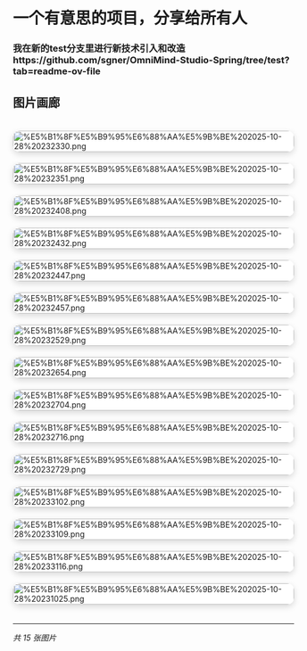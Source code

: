# 一个有意思的项目，分享给所有人
### 我在新的test分支里进行新技术引入和改造https://github.com/sgner/OmniMind-Studio-Spring/tree/test?tab=readme-ov-file
## 图片画廊
<div style="display: grid; grid-template-columns: repeat(auto-fill, minmax(300px, 1fr)); gap: 20px; padding: 20px 0; list-style: none; margin: 0 auto; max-width: 1400px;">
  <a href="https://raw.githubusercontent.com/sgner/images/main/%E5%B1%8F%E5%B9%95%E6%88%AA%E5%9B%BE%202025-10-28%20232330.png" target="_blank" style="display: block; overflow: hidden; border-radius: 12px; box-shadow: 0 4px 12px rgba(0,0,0,0.15); transition: all 0.3s ease; background: #fff; text-decoration: none;" onmouseover="this.style.cssText='display: block; overflow: hidden; border-radius: 12px; box-shadow: 0 4px 12px rgba(0,0,0,0.15); transition: all 0.3s ease; background: #fff; text-decoration: none;transform: translateY(-4px); box-shadow: 0 12px 24px rgba(0,0,0,0.2);'" onmouseout="this.style.cssText='display: block; overflow: hidden; border-radius: 12px; box-shadow: 0 4px 12px rgba(0,0,0,0.15); transition: all 0.3s ease; background: #fff; text-decoration: none;'" title="点击查看大图">
    <img src="https://raw.githubusercontent.com/sgner/images/main/%E5%B1%8F%E5%B9%95%E6%88%AA%E5%9B%BE%202025-10-28%20232330.png" alt="%E5%B1%8F%E5%B9%95%E6%88%AA%E5%9B%BE%202025-10-28%20232330.png" style="width: 100%; height: auto; display: block; border-radius: 12px;">
  </a>
  <a href="https://raw.githubusercontent.com/sgner/images/main/%E5%B1%8F%E5%B9%95%E6%88%AA%E5%9B%BE%202025-10-28%20232351.png" target="_blank" style="display: block; overflow: hidden; border-radius: 12px; box-shadow: 0 4px 12px rgba(0,0,0,0.15); transition: all 0.3s ease; background: #fff; text-decoration: none;" onmouseover="this.style.cssText='display: block; overflow: hidden; border-radius: 12px; box-shadow: 0 4px 12px rgba(0,0,0,0.15); transition: all 0.3s ease; background: #fff; text-decoration: none;transform: translateY(-4px); box-shadow: 0 12px 24px rgba(0,0,0,0.2);'" onmouseout="this.style.cssText='display: block; overflow: hidden; border-radius: 12px; box-shadow: 0 4px 12px rgba(0,0,0,0.15); transition: all 0.3s ease; background: #fff; text-decoration: none;'" title="点击查看大图">
    <img src="https://raw.githubusercontent.com/sgner/images/main/%E5%B1%8F%E5%B9%95%E6%88%AA%E5%9B%BE%202025-10-28%20232351.png" alt="%E5%B1%8F%E5%B9%95%E6%88%AA%E5%9B%BE%202025-10-28%20232351.png" style="width: 100%; height: auto; display: block; border-radius: 12px;">
  </a>
  <a href="https://raw.githubusercontent.com/sgner/images/main/%E5%B1%8F%E5%B9%95%E6%88%AA%E5%9B%BE%202025-10-28%20232408.png" target="_blank" style="display: block; overflow: hidden; border-radius: 12px; box-shadow: 0 4px 12px rgba(0,0,0,0.15); transition: all 0.3s ease; background: #fff; text-decoration: none;" onmouseover="this.style.cssText='display: block; overflow: hidden; border-radius: 12px; box-shadow: 0 4px 12px rgba(0,0,0,0.15); transition: all 0.3s ease; background: #fff; text-decoration: none;transform: translateY(-4px); box-shadow: 0 12px 24px rgba(0,0,0,0.2);'" onmouseout="this.style.cssText='display: block; overflow: hidden; border-radius: 12px; box-shadow: 0 4px 12px rgba(0,0,0,0.15); transition: all 0.3s ease; background: #fff; text-decoration: none;'" title="点击查看大图">
    <img src="https://raw.githubusercontent.com/sgner/images/main/%E5%B1%8F%E5%B9%95%E6%88%AA%E5%9B%BE%202025-10-28%20232408.png" alt="%E5%B1%8F%E5%B9%95%E6%88%AA%E5%9B%BE%202025-10-28%20232408.png" style="width: 100%; height: auto; display: block; border-radius: 12px;">
  </a>
  <a href="https://raw.githubusercontent.com/sgner/images/main/%E5%B1%8F%E5%B9%95%E6%88%AA%E5%9B%BE%202025-10-28%20232432.png" target="_blank" style="display: block; overflow: hidden; border-radius: 12px; box-shadow: 0 4px 12px rgba(0,0,0,0.15); transition: all 0.3s ease; background: #fff; text-decoration: none;" onmouseover="this.style.cssText='display: block; overflow: hidden; border-radius: 12px; box-shadow: 0 4px 12px rgba(0,0,0,0.15); transition: all 0.3s ease; background: #fff; text-decoration: none;transform: translateY(-4px); box-shadow: 0 12px 24px rgba(0,0,0,0.2);'" onmouseout="this.style.cssText='display: block; overflow: hidden; border-radius: 12px; box-shadow: 0 4px 12px rgba(0,0,0,0.15); transition: all 0.3s ease; background: #fff; text-decoration: none;'" title="点击查看大图">
    <img src="https://raw.githubusercontent.com/sgner/images/main/%E5%B1%8F%E5%B9%95%E6%88%AA%E5%9B%BE%202025-10-28%20232432.png" alt="%E5%B1%8F%E5%B9%95%E6%88%AA%E5%9B%BE%202025-10-28%20232432.png" style="width: 100%; height: auto; display: block; border-radius: 12px;">
  </a>
  <a href="https://raw.githubusercontent.com/sgner/images/main/%E5%B1%8F%E5%B9%95%E6%88%AA%E5%9B%BE%202025-10-28%20232447.png" target="_blank" style="display: block; overflow: hidden; border-radius: 12px; box-shadow: 0 4px 12px rgba(0,0,0,0.15); transition: all 0.3s ease; background: #fff; text-decoration: none;" onmouseover="this.style.cssText='display: block; overflow: hidden; border-radius: 12px; box-shadow: 0 4px 12px rgba(0,0,0,0.15); transition: all 0.3s ease; background: #fff; text-decoration: none;transform: translateY(-4px); box-shadow: 0 12px 24px rgba(0,0,0,0.2);'" onmouseout="this.style.cssText='display: block; overflow: hidden; border-radius: 12px; box-shadow: 0 4px 12px rgba(0,0,0,0.15); transition: all 0.3s ease; background: #fff; text-decoration: none;'" title="点击查看大图">
    <img src="https://raw.githubusercontent.com/sgner/images/main/%E5%B1%8F%E5%B9%95%E6%88%AA%E5%9B%BE%202025-10-28%20232447.png" alt="%E5%B1%8F%E5%B9%95%E6%88%AA%E5%9B%BE%202025-10-28%20232447.png" style="width: 100%; height: auto; display: block; border-radius: 12px;">
  </a>
  <a href="https://raw.githubusercontent.com/sgner/images/main/%E5%B1%8F%E5%B9%95%E6%88%AA%E5%9B%BE%202025-10-28%20232457.png" target="_blank" style="display: block; overflow: hidden; border-radius: 12px; box-shadow: 0 4px 12px rgba(0,0,0,0.15); transition: all 0.3s ease; background: #fff; text-decoration: none;" onmouseover="this.style.cssText='display: block; overflow: hidden; border-radius: 12px; box-shadow: 0 4px 12px rgba(0,0,0,0.15); transition: all 0.3s ease; background: #fff; text-decoration: none;transform: translateY(-4px); box-shadow: 0 12px 24px rgba(0,0,0,0.2);'" onmouseout="this.style.cssText='display: block; overflow: hidden; border-radius: 12px; box-shadow: 0 4px 12px rgba(0,0,0,0.15); transition: all 0.3s ease; background: #fff; text-decoration: none;'" title="点击查看大图">
    <img src="https://raw.githubusercontent.com/sgner/images/main/%E5%B1%8F%E5%B9%95%E6%88%AA%E5%9B%BE%202025-10-28%20232457.png" alt="%E5%B1%8F%E5%B9%95%E6%88%AA%E5%9B%BE%202025-10-28%20232457.png" style="width: 100%; height: auto; display: block; border-radius: 12px;">
  </a>
  <a href="https://raw.githubusercontent.com/sgner/images/main/%E5%B1%8F%E5%B9%95%E6%88%AA%E5%9B%BE%202025-10-28%20232529.png" target="_blank" style="display: block; overflow: hidden; border-radius: 12px; box-shadow: 0 4px 12px rgba(0,0,0,0.15); transition: all 0.3s ease; background: #fff; text-decoration: none;" onmouseover="this.style.cssText='display: block; overflow: hidden; border-radius: 12px; box-shadow: 0 4px 12px rgba(0,0,0,0.15); transition: all 0.3s ease; background: #fff; text-decoration: none;transform: translateY(-4px); box-shadow: 0 12px 24px rgba(0,0,0,0.2);'" onmouseout="this.style.cssText='display: block; overflow: hidden; border-radius: 12px; box-shadow: 0 4px 12px rgba(0,0,0,0.15); transition: all 0.3s ease; background: #fff; text-decoration: none;'" title="点击查看大图">
    <img src="https://raw.githubusercontent.com/sgner/images/main/%E5%B1%8F%E5%B9%95%E6%88%AA%E5%9B%BE%202025-10-28%20232529.png" alt="%E5%B1%8F%E5%B9%95%E6%88%AA%E5%9B%BE%202025-10-28%20232529.png" style="width: 100%; height: auto; display: block; border-radius: 12px;">
  </a>
  <a href="https://raw.githubusercontent.com/sgner/images/main/%E5%B1%8F%E5%B9%95%E6%88%AA%E5%9B%BE%202025-10-28%20232654.png" target="_blank" style="display: block; overflow: hidden; border-radius: 12px; box-shadow: 0 4px 12px rgba(0,0,0,0.15); transition: all 0.3s ease; background: #fff; text-decoration: none;" onmouseover="this.style.cssText='display: block; overflow: hidden; border-radius: 12px; box-shadow: 0 4px 12px rgba(0,0,0,0.15); transition: all 0.3s ease; background: #fff; text-decoration: none;transform: translateY(-4px); box-shadow: 0 12px 24px rgba(0,0,0,0.2);'" onmouseout="this.style.cssText='display: block; overflow: hidden; border-radius: 12px; box-shadow: 0 4px 12px rgba(0,0,0,0.15); transition: all 0.3s ease; background: #fff; text-decoration: none;'" title="点击查看大图">
    <img src="https://raw.githubusercontent.com/sgner/images/main/%E5%B1%8F%E5%B9%95%E6%88%AA%E5%9B%BE%202025-10-28%20232654.png" alt="%E5%B1%8F%E5%B9%95%E6%88%AA%E5%9B%BE%202025-10-28%20232654.png" style="width: 100%; height: auto; display: block; border-radius: 12px;">
  </a>
  <a href="https://raw.githubusercontent.com/sgner/images/main/%E5%B1%8F%E5%B9%95%E6%88%AA%E5%9B%BE%202025-10-28%20232704.png" target="_blank" style="display: block; overflow: hidden; border-radius: 12px; box-shadow: 0 4px 12px rgba(0,0,0,0.15); transition: all 0.3s ease; background: #fff; text-decoration: none;" onmouseover="this.style.cssText='display: block; overflow: hidden; border-radius: 12px; box-shadow: 0 4px 12px rgba(0,0,0,0.15); transition: all 0.3s ease; background: #fff; text-decoration: none;transform: translateY(-4px); box-shadow: 0 12px 24px rgba(0,0,0,0.2);'" onmouseout="this.style.cssText='display: block; overflow: hidden; border-radius: 12px; box-shadow: 0 4px 12px rgba(0,0,0,0.15); transition: all 0.3s ease; background: #fff; text-decoration: none;'" title="点击查看大图">
    <img src="https://raw.githubusercontent.com/sgner/images/main/%E5%B1%8F%E5%B9%95%E6%88%AA%E5%9B%BE%202025-10-28%20232704.png" alt="%E5%B1%8F%E5%B9%95%E6%88%AA%E5%9B%BE%202025-10-28%20232704.png" style="width: 100%; height: auto; display: block; border-radius: 12px;">
  </a>
  <a href="https://raw.githubusercontent.com/sgner/images/main/%E5%B1%8F%E5%B9%95%E6%88%AA%E5%9B%BE%202025-10-28%20232716.png" target="_blank" style="display: block; overflow: hidden; border-radius: 12px; box-shadow: 0 4px 12px rgba(0,0,0,0.15); transition: all 0.3s ease; background: #fff; text-decoration: none;" onmouseover="this.style.cssText='display: block; overflow: hidden; border-radius: 12px; box-shadow: 0 4px 12px rgba(0,0,0,0.15); transition: all 0.3s ease; background: #fff; text-decoration: none;transform: translateY(-4px); box-shadow: 0 12px 24px rgba(0,0,0,0.2);'" onmouseout="this.style.cssText='display: block; overflow: hidden; border-radius: 12px; box-shadow: 0 4px 12px rgba(0,0,0,0.15); transition: all 0.3s ease; background: #fff; text-decoration: none;'" title="点击查看大图">
    <img src="https://raw.githubusercontent.com/sgner/images/main/%E5%B1%8F%E5%B9%95%E6%88%AA%E5%9B%BE%202025-10-28%20232716.png" alt="%E5%B1%8F%E5%B9%95%E6%88%AA%E5%9B%BE%202025-10-28%20232716.png" style="width: 100%; height: auto; display: block; border-radius: 12px;">
  </a>
  <a href="https://raw.githubusercontent.com/sgner/images/main/%E5%B1%8F%E5%B9%95%E6%88%AA%E5%9B%BE%202025-10-28%20232729.png" target="_blank" style="display: block; overflow: hidden; border-radius: 12px; box-shadow: 0 4px 12px rgba(0,0,0,0.15); transition: all 0.3s ease; background: #fff; text-decoration: none;" onmouseover="this.style.cssText='display: block; overflow: hidden; border-radius: 12px; box-shadow: 0 4px 12px rgba(0,0,0,0.15); transition: all 0.3s ease; background: #fff; text-decoration: none;transform: translateY(-4px); box-shadow: 0 12px 24px rgba(0,0,0,0.2);'" onmouseout="this.style.cssText='display: block; overflow: hidden; border-radius: 12px; box-shadow: 0 4px 12px rgba(0,0,0,0.15); transition: all 0.3s ease; background: #fff; text-decoration: none;'" title="点击查看大图">
    <img src="https://raw.githubusercontent.com/sgner/images/main/%E5%B1%8F%E5%B9%95%E6%88%AA%E5%9B%BE%202025-10-28%20232729.png" alt="%E5%B1%8F%E5%B9%95%E6%88%AA%E5%9B%BE%202025-10-28%20232729.png" style="width: 100%; height: auto; display: block; border-radius: 12px;">
  </a>
  <a href="https://raw.githubusercontent.com/sgner/images/main/%E5%B1%8F%E5%B9%95%E6%88%AA%E5%9B%BE%202025-10-28%20233102.png" target="_blank" style="display: block; overflow: hidden; border-radius: 12px; box-shadow: 0 4px 12px rgba(0,0,0,0.15); transition: all 0.3s ease; background: #fff; text-decoration: none;" onmouseover="this.style.cssText='display: block; overflow: hidden; border-radius: 12px; box-shadow: 0 4px 12px rgba(0,0,0,0.15); transition: all 0.3s ease; background: #fff; text-decoration: none;transform: translateY(-4px); box-shadow: 0 12px 24px rgba(0,0,0,0.2);'" onmouseout="this.style.cssText='display: block; overflow: hidden; border-radius: 12px; box-shadow: 0 4px 12px rgba(0,0,0,0.15); transition: all 0.3s ease; background: #fff; text-decoration: none;'" title="点击查看大图">
    <img src="https://raw.githubusercontent.com/sgner/images/main/%E5%B1%8F%E5%B9%95%E6%88%AA%E5%9B%BE%202025-10-28%20233102.png" alt="%E5%B1%8F%E5%B9%95%E6%88%AA%E5%9B%BE%202025-10-28%20233102.png" style="width: 100%; height: auto; display: block; border-radius: 12px;">
  </a>
  <a href="https://raw.githubusercontent.com/sgner/images/main/%E5%B1%8F%E5%B9%95%E6%88%AA%E5%9B%BE%202025-10-28%20233109.png" target="_blank" style="display: block; overflow: hidden; border-radius: 12px; box-shadow: 0 4px 12px rgba(0,0,0,0.15); transition: all 0.3s ease; background: #fff; text-decoration: none;" onmouseover="this.style.cssText='display: block; overflow: hidden; border-radius: 12px; box-shadow: 0 4px 12px rgba(0,0,0,0.15); transition: all 0.3s ease; background: #fff; text-decoration: none;transform: translateY(-4px); box-shadow: 0 12px 24px rgba(0,0,0,0.2);'" onmouseout="this.style.cssText='display: block; overflow: hidden; border-radius: 12px; box-shadow: 0 4px 12px rgba(0,0,0,0.15); transition: all 0.3s ease; background: #fff; text-decoration: none;'" title="点击查看大图">
    <img src="https://raw.githubusercontent.com/sgner/images/main/%E5%B1%8F%E5%B9%95%E6%88%AA%E5%9B%BE%202025-10-28%20233109.png" alt="%E5%B1%8F%E5%B9%95%E6%88%AA%E5%9B%BE%202025-10-28%20233109.png" style="width: 100%; height: auto; display: block; border-radius: 12px;">
  </a>
  <a href="https://raw.githubusercontent.com/sgner/images/main/%E5%B1%8F%E5%B9%95%E6%88%AA%E5%9B%BE%202025-10-28%20233116.png" target="_blank" style="display: block; overflow: hidden; border-radius: 12px; box-shadow: 0 4px 12px rgba(0,0,0,0.15); transition: all 0.3s ease; background: #fff; text-decoration: none;" onmouseover="this.style.cssText='display: block; overflow: hidden; border-radius: 12px; box-shadow: 0 4px 12px rgba(0,0,0,0.15); transition: all 0.3s ease; background: #fff; text-decoration: none;transform: translateY(-4px); box-shadow: 0 12px 24px rgba(0,0,0,0.2);'" onmouseout="this.style.cssText='display: block; overflow: hidden; border-radius: 12px; box-shadow: 0 4px 12px rgba(0,0,0,0.15); transition: all 0.3s ease; background: #fff; text-decoration: none;'" title="点击查看大图">
    <img src="https://raw.githubusercontent.com/sgner/images/main/%E5%B1%8F%E5%B9%95%E6%88%AA%E5%9B%BE%202025-10-28%20233116.png" alt="%E5%B1%8F%E5%B9%95%E6%88%AA%E5%9B%BE%202025-10-28%20233116.png" style="width: 100%; height: auto; display: block; border-radius: 12px;">
  </a>
    <a href="https://raw.githubusercontent.com/sgner/images/main/%E5%B1%8F%E5%B9%95%E6%88%AA%E5%9B%BE%202025-10-28%20231025.png" target="_blank" style="display: block; overflow: hidden; border-radius: 12px; box-shadow: 0 4px 12px rgba(0,0,0,0.15); transition: all 0.3s ease; background: #fff; text-decoration: none;" onmouseover="this.style.cssText='display: block; overflow: hidden; border-radius: 12px; box-shadow: 0 4px 12px rgba(0,0,0,0.15); transition: all 0.3s ease; background: #fff; text-decoration: none;transform: translateY(-4px); box-shadow: 0 12px 24px rgba(0,0,0,0.2);'" onmouseout="this.style.cssText='display: block; overflow: hidden; border-radius: 12px; box-shadow: 0 4px 12px rgba(0,0,0,0.15); transition: all 0.3s ease; background: #fff; text-decoration: none;'" title="点击查看大图">
    <img src="https://raw.githubusercontent.com/sgner/images/main/%E5%B1%8F%E5%B9%95%E6%88%AA%E5%9B%BE%202025-10-28%20231025.png" alt="%E5%B1%8F%E5%B9%95%E6%88%AA%E5%9B%BE%202025-10-28%20231025.png" style="width: 100%; height: auto; display: block; border-radius: 12px;">
  </a>
</div>

---
*共 15 张图片*
